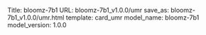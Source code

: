 Title: bloomz-7b1
URL: bloomz-7b1_v1.0.0/umr
save_as: bloomz-7b1_v1.0.0/umr.html
template: card_umr
model_name: bloomz-7b1
model_version: 1.0.0

